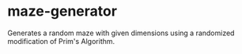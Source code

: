 # maze-generator
Generates a random maze with given dimensions using a randomized modification of Prim's Algorithm.
